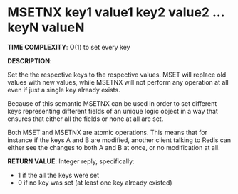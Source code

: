 # MSETNX key1 value1 key2 value2 ... keyN valueN #

**TIME COMPLEXITY**:
O(1) to set every key

**DESCRIPTION**:

Set the the respective keys to the respective values. MSET will replace old
values with new values, while MSETNX will not perform any operation at all
even if just a single key already exists.

Because of this semantic MSETNX can be used in order to set different keys
representing different fields of an unique logic object in a way that ensures
that either all the fields or none at all are set.

Both MSET and MSETNX are atomic operations. This means that for instance if
the keys A and B are modified, another client talking to Redis can either see
the changes to both A and B at once, or no modification at all.

**RETURN VALUE**: Integer reply, specifically:

* 1 if the all the keys were set
* 0 if no key was set (at least one key already existed)
